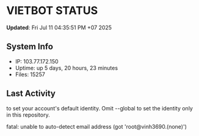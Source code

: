 # VIETBOT STATUS
**Updated**: Fri Jul 11 04:35:51 PM +07 2025

## System Info
- IP: 103.77.172.150
- Uptime: up 5 days, 20 hours, 23 minutes
- Files: 15257

## Last Activity

to set your account's default identity.
Omit --global to set the identity only in this repository.

fatal: unable to auto-detect email address (got 'root@vinh3690.(none)')
